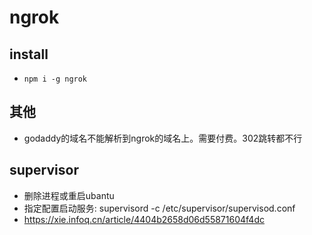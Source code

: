 # ngrok

## install
- `npm i -g ngrok`

## 其他
- godaddy的域名不能解析到ngrok的域名上。需要付费。302跳转都不行

## supervisor
- 删除进程或重启ubantu
- 指定配置启动服务: supervisord -c /etc/supervisor/supervisod.conf
- https://xie.infoq.cn/article/4404b2658d06d55871604f4dc